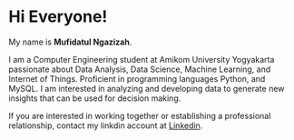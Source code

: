 
# Hi Everyone! 

My name is **Mufidatul Ngazizah**.

I am a Computer Engineering student at Amikom University Yogyakarta passionate about Data Analysis, Data Science, Machine Learning, and Internet of Things. Proficient in programming languages Python, and MySQL. I am interested in analyzing and developing data to generate new insights that can be used for decision making.

If you are interested in working together or establishing a professional relationship, contact my linkdin account at [Linkedin](https://www.linkedin.com/in/mufidatul-ngazizah-6b7907224/).

